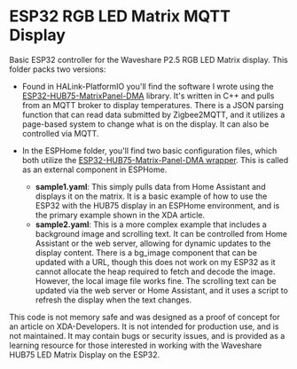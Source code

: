 # ESP32 RGB LED Matrix MQTT Display

Basic ESP32 controller for the Waveshare P2.5 RGB LED Matrix display. This folder packs two versions:

- Found in HALink-PlatformIO you'll find the software I wrote using the [ESP32-HUB75-MatrixPanel-DMA](https://github.com/mrcodetastic/ESP32-HUB75-MatrixPanel-DMA) library. It's written in C++ and pulls from an MQTT broker to display temperatures. There is a JSON parsing function that can read data submitted by Zigbee2MQTT, and it utilizes a page-based system to change what is on the display. It can also be controlled via MQTT. 

- In the ESPHome folder, you'll find two basic configuration files, which both utilize the [ESP32-HUB75-Matrix-Panel-DMA wrapper](https://github.com/TillFleisch/ESPHome-HUB75-MatrixDisplayWrapper/tree/main). This is called as an external component in ESPHome. 
  - **sample1.yaml**: This simply pulls data from Home Assistant and displays it on the matrix. It is a basic example of how to use the ESP32 with the HUB75 display in an ESPHome environment, and is the primary example shown in the XDA article.
  - **sample2.yaml**: This is a more complex example that includes a background image and scrolling text. It can be controlled from Home Assistant or the web server, allowing for dynamic updates to the display content. There is a bg_image component that can be updated with a URL, though this does not work on my ESP32 as it cannot allocate the heap required to fetch and decode the image. However, the local image file works fine. The scrolling text can be updated via the web server or Home Assistant, and it uses a script to refresh the display when the text changes.

This code is not memory safe and was designed as a proof of concept for an article on XDA-Developers. It is not intended for production use, and is not maintained. It may contain bugs or security issues, and is provided as a learning resource for those interested in working with the Waveshare HUB75 LED Matrix Display on the ESP32.